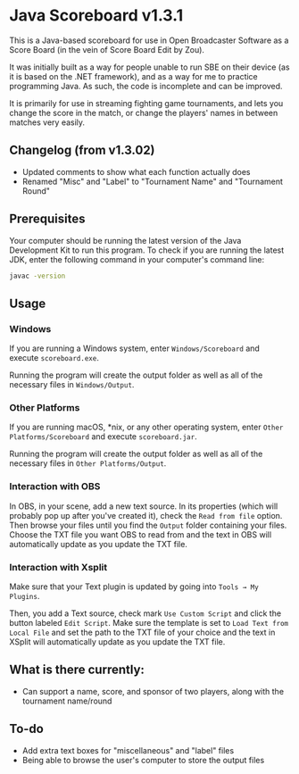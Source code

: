 # Java Scoreboard v1.3.1

This is a Java-based scoreboard for use in Open Broadcaster Software as a Score Board (in the vein of Score Board Edit by Zou).

It was initially built as a way for people unable to run SBE on their device (as it is based on the .NET framework), and as a way for me to practice programming Java. As such, the code is incomplete and can be improved.

It is primarily for use in streaming fighting game tournaments, and lets you change the score in the match, or change the players' names in between matches very easily.

## Changelog (from v1.3.02)
- Updated comments to show what each function actually does
- Renamed "Misc" and "Label" to "Tournament Name" and "Tournament Round"

## Prerequisites

Your computer should be running the latest version of the Java Development Kit to run this program. To check if you are running the latest JDK, enter the following command in your computer's command line:

```bash
javac -version
```

## Usage

### Windows

If you are running a Windows system, enter `Windows/Scoreboard` and execute `scoreboard.exe`.

Running the program will create the output folder as well as all of the necessary files in `Windows/Output`.

### Other Platforms

If you are running macOS, \*nix, or any other operating system, enter `Other Platforms/Scoreboard` and execute `scoreboard.jar`.

Running the program will create the output folder as well as all of the necessary files in `Other Platforms/Output`.

### Interaction with OBS

In OBS, in your scene, add a new text source. In its properties (which will probably pop up after you've created it), check the `Read from file` option. Then browse your files until you find the `Output` folder containing your files. Choose the TXT file you want OBS to read from and the text in OBS will automatically update as you update the TXT file.

### Interaction with Xsplit
Make sure that your Text plugin is updated by going into `Tools → My Plugins`.

Then, you add a Text source, check mark `Use Custom Script` and click the button labeled `Edit Script`. Make sure the template is set to `Load Text from Local File` and set the path to the TXT file of your choice and the text in XSplit will automatically update as you update the TXT file.

## What is there currently:

- Can support a name, score, and sponsor of two players, along with the tournament name/round

## To-do
- Add extra text boxes for "miscellaneous" and "label" files
- Being able to browse the user's computer to store the output files

